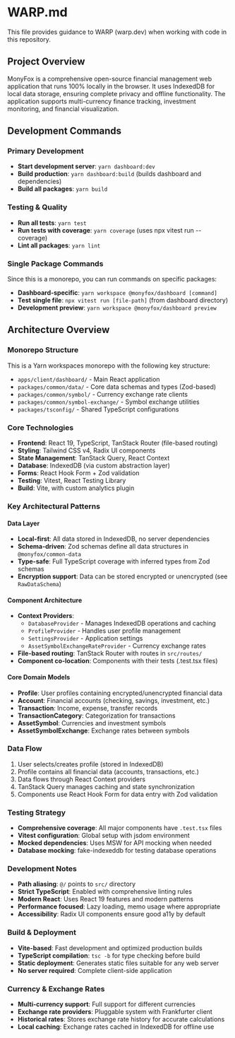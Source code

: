 # WARP.md

This file provides guidance to WARP (warp.dev) when working with code in this repository.

## Project Overview

MonyFox is a comprehensive open-source financial management web application that runs 100% locally in the browser. It uses IndexedDB for local data storage, ensuring complete privacy and offline functionality. The application supports multi-currency finance tracking, investment monitoring, and financial visualization.

## Development Commands

### Primary Development
- **Start development server**: `yarn dashboard:dev`
- **Build production**: `yarn dashboard:build` (builds dashboard and dependencies)
- **Build all packages**: `yarn build`

### Testing & Quality
- **Run all tests**: `yarn test`
- **Run tests with coverage**: `yarn coverage` (uses npx vitest run --coverage)
- **Lint all packages**: `yarn lint`

### Single Package Commands
Since this is a monorepo, you can run commands on specific packages:
- **Dashboard-specific**: `yarn workspace @monyfox/dashboard [command]`
- **Test single file**: `npx vitest run [file-path]` (from dashboard directory)
- **Development preview**: `yarn workspace @monyfox/dashboard preview`

## Architecture Overview

### Monorepo Structure
This is a Yarn workspaces monorepo with the following key structure:
- `apps/client/dashboard/` - Main React application
- `packages/common/data/` - Core data schemas and types (Zod-based)
- `packages/common/symbol/` - Currency exchange rate clients
- `packages/common/symbol-exchange/` - Symbol exchange utilities
- `packages/tsconfig/` - Shared TypeScript configurations

### Core Technologies
- **Frontend**: React 19, TypeScript, TanStack Router (file-based routing)
- **Styling**: Tailwind CSS v4, Radix UI components
- **State Management**: TanStack Query, React Context
- **Database**: IndexedDB (via custom abstraction layer)
- **Forms**: React Hook Form + Zod validation
- **Testing**: Vitest, React Testing Library
- **Build**: Vite, with custom analytics plugin

### Key Architectural Patterns

#### Data Layer
- **Local-first**: All data stored in IndexedDB, no server dependencies
- **Schema-driven**: Zod schemas define all data structures in `@monyfox/common-data`
- **Type-safe**: Full TypeScript coverage with inferred types from Zod schemas
- **Encryption support**: Data can be stored encrypted or unencrypted (see `RawDataSchema`)

#### Component Architecture
- **Context Providers**: 
  - `DatabaseProvider` - Manages IndexedDB operations and caching
  - `ProfileProvider` - Handles user profile management
  - `SettingsProvider` - Application settings
  - `AssetSymbolExchangeRateProvider` - Currency exchange rates
- **File-based routing**: TanStack Router with routes in `src/routes/`
- **Component co-location**: Components with their tests (.test.tsx files)

#### Core Domain Models
- **Profile**: User profiles containing encrypted/unencrypted financial data
- **Account**: Financial accounts (checking, savings, investment, etc.)
- **Transaction**: Income, expense, transfer records
- **TransactionCategory**: Categorization for transactions
- **AssetSymbol**: Currencies and investment symbols
- **AssetSymbolExchange**: Exchange rates between symbols

### Data Flow
1. User selects/creates profile (stored in IndexedDB)
2. Profile contains all financial data (accounts, transactions, etc.)
3. Data flows through React Context providers
4. TanStack Query manages caching and state synchronization
5. Components use React Hook Form for data entry with Zod validation

### Testing Strategy
- **Comprehensive coverage**: All major components have `.test.tsx` files
- **Vitest configuration**: Global setup with jsdom environment
- **Mocked dependencies**: Uses MSW for API mocking when needed
- **Database mocking**: fake-indexeddb for testing database operations

### Development Notes
- **Path aliasing**: `@/` points to `src/` directory
- **Strict TypeScript**: Enabled with comprehensive linting rules
- **Modern React**: Uses React 19 features and modern patterns
- **Performance focused**: Lazy loading, memo usage where appropriate
- **Accessibility**: Radix UI components ensure good a11y by default

### Build & Deployment
- **Vite-based**: Fast development and optimized production builds
- **TypeScript compilation**: `tsc -b` for type checking before build
- **Static deployment**: Generates static files suitable for any web server
- **No server required**: Complete client-side application

### Currency & Exchange Rates
- **Multi-currency support**: Full support for different currencies
- **Exchange rate providers**: Pluggable system with Frankfurter client
- **Historical rates**: Stores exchange rate history for accurate calculations
- **Local caching**: Exchange rates cached in IndexedDB for offline use
